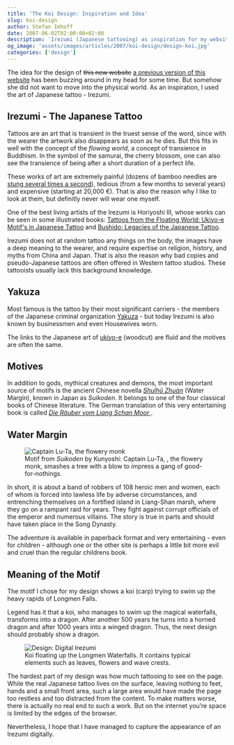 ```yaml
---
title: 'The Koi Design: Inspiration and Idea'
slug: koi-design
author: Stefan Imhoff
date: 2007-06-02T02:00:00+02:00
description: 'Irezumi (Japanese tattooing) as inspiration for my website and the origin of my design.'
og_image: 'assets/images/articles/2007/koi-design/design-koi.jpg'
categories: ['design']
---
```


The idea for the design of <del>this new website</del> <ins>a previous version of this website</ins> has been buzzing around in my head for some time. But somehow she did not want to move into the physical world. As an inspiration, I used the art of Japanese tattoo - Irezumi.

## Irezumi - The Japanese Tattoo

Tattoos are an art that is transient in the truest sense of the word, since with the wearer the artwork also disappears as soon as he dies. But this fits in well with the concept of the _flowing world_, a concept of transience in Buddhism. In the symbol of the samurai, the cherry blossom, one can also see the transience of being after a short duration of a perfect life.

These works of art are extremely painful (dozens of bamboo needles are [stung several times a second](https://www.youtube.com/watch?v=NddXHY2QUV0)), tedious (from a few months to several years) and expensive (starting at 20,000 €). That is also the reason why I like to look at them, but definitly never will wear one myself.

One of the best living artists of the Irezumi is Horiyoshi III, whose works can be seen in some illustrated books: [Tattoos from the Floating World: Ukiyo-e Motif's in Japanese Tattoo](http://www.amazon.de/gp/product/9074822452?ie=UTF8&tag=kogakurede-21&linkCode=as2&camp=1638&creative=6742&creativeASIN=9074822452) and [Bushido: Legacies of the Japanese Tattoo](http://www.amazon.de/gp/product/0764312014?ie=UTF8&tag=kogakurede-21&linkCode=as2&camp=1638&creative=6742&creativeASIN=0764312014).

Irezumi does not at random tattoo any things on the body, the images have a deep meaning to the wearer, and require expertise on religion, history, and myths from China and Japan. That is also the reason why bad copies and pseudo-Japanese tattoos are often offered in Western tattoo studios. These tattooists usually lack this background knowledge.

## Yakuza

Most famous is the tattoo by their most significant carriers - the members of the Japanese criminal organization [Yakuza](https://en.wikipedia.org/wiki/Yakuza) - but today Irezumi is also known by businessmen and even Housewives worn.

The links to the Japanese art of [ukiyo-e](https://en.wikipedia.org/wiki/Ukiyo-e) (woodcut) are fluid and the motives are often the same.

## Motives

In addition to gods, mythical creatures and demons, the most important source of motifs is the ancient Chinese novella <cite>[Shuǐhǔ Zhuàn](https://en.wikipedia.org/wiki/Water_Margin)</cite> (Water Margin), known in Japan as <cite>Suikoden</cite>. It belongs to one of the four classical books of Chinese literature. The German translation of this very entertaining book is called <cite>[Die Räuber vom Liang Schan Moor ](http://www.amazon.de/gp/product/3458318917?ie=UTF8&tag=kogakurede-21&linkCode=as2&camp=1638&creative=6742&creativeASIN=3458318917)</cite>.

## Water Margin

<figure class="image-figure">
  <img src="/assets/images/articles/2007/koi-design/suikoden-luta.jpg" alt="Captain Lu-Ta, the flowery monk" title="Motif from Suikoden by Kunyoshi: Captain Lu-Ta, the flowery monk, smashes a tree with a blow to impress a gang of good-for-nothings.">
  <figcaption>
  Motif from <cite>Suikoden</cite> by Kunyoshi: Captain Lu-Ta, , the flowery monk, smashes a tree with a blow to impress a gang of good-for-nothings.
  </figcaption>
</figure>

In short, it is about a band of robbers of 108 heroic men and women, each of whom is forced into lawless life by adverse circumstances, and entrenching themselves on a fortified island in Liang-Shan marsh, where they go on a rampant raid for years. They fight against corrupt officials of the emperor and numerous villains. The story is true in parts and should have taken place in the Song Dynasty.

The adventure is available in paperback format and very entertaining - even for children - although one or the other site is perhaps a little bit more evil and cruel than the regular childrens book.

## Meaning of the Motif

The motif I chose for my design shows a koi (carp) trying to swim up the heavy rapids of Longmen Falls.

Legend has it that a koi, who manages to swim up the magical waterfalls, transforms into a dragon. After another 500 years he turns into a horned dragon and after 1000 years into a winged dragon. Thus, the next design should probably show a dragon.

<figure class="image-figure">
  <img src="/assets/images/articles/2007/koi-design/design-koi.jpg" alt="Design: Digital Irezumi" title="Koi floating up the Longmen Waterfalls. It contains typical elements such as leaves, flowers and wave crests.">
  <figcaption>
  Koi floating up the Longmen Waterfalls. It contains typical elements such as leaves, flowers and wave crests.
  </figcaption>
</figure>

The hardest part of my design was how much tattooing to see on the page. While the real Japanese tattoo lives on the surface, leaving nothing to feet, hands and a small front area, such a large area would have made the page too restless and too distracted from the content. To make matters worse, there is actually no real end to such a work. But on the internet you’re space is limited by the edges of the browser.

Nevertheless, I hope that I have managed to capture the appearance of an Irezumi digitally.
